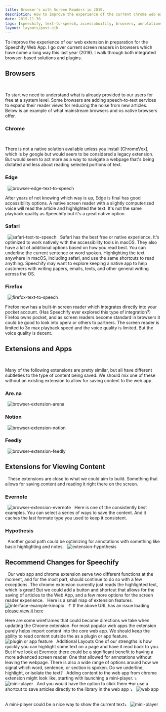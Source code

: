 ```yaml
---
title: Browser's with Screen Readers in 2019.
description: How to improve the experience of the current chrome web extension in preparation for the Speechify Web App
date: 2019-11-30
tags: [speechify, text-to-speech, accessabuility, browsers, annotations]
layout: layouts/post.njk
---
```


To improve the experience of our web extension in preparation for the Speechify Web App. I go over current screen readers in browsers which have come a long way this last year (2019). I walk through both integrated browser-based solutions and plugins.
&nbsp;

## Browsers

&nbsp;

To start we need to understand what is already provided to our users for free at a system level. Some browsers are adding speech-to-text services to expand their reader views for reducing the noise from new articles. Below is an example of what mainstream browsers and os native browsers offer.
&nbsp;

### Chrome

&nbsp;

There is not a native solution available unless you install [ChromeVox], which is by google but would seem to be considered a legacy extension. But would seem to act more as a way to navigate a webpage that's being dictated and less about reading selected portions of text.
&nbsp;

### Edge

&nbsp;
![browser-edge-text-to-speech](/img/speechify/browser-edge-text-to-speech.jpeg)
&nbsp;

After years of not knowing which way is up, Edge is final has good accessibility options. A native screen reader with a slightly computerized voice will read the article and highlighted the text. It's not the same playback quality as Speechify but it's a great native option.
&nbsp;

### Safari

&nbsp;
![safari-text-to-speech](/img/speechify/browser-safari-text-to-speech.jpeg)
&nbsp;
Safari has the best free or native experience. It's optimized to work natively with the accessibility tools in macOS. They also have a lot of additional options based on how you read best. You can underline the current sentence or word spoken. Highlighting the text anywhere in macOS, including safari, and use the same shortcuts to read anything. Speechify may want to explore keeping a native app to help customers with writing papers, emails, texts, and other general writing across the OS.
&nbsp;

### Firefox

&nbsp;
![firefox-text-to-speech](/img/speechify/browser-firefox-text-to-speech.jpeg)
&nbsp;

Firefox now has a built-in screen reader which integrates directly into your pocket account. (Has Speechify ever explored this type of integration?) Firefox owns pocket, and as screen readers become standard in browsers it could be good to look into opera or others to partners. The screen reader is limited to 3x max playback speed and the voice quality is limited. But the voice quality is decent.
&nbsp;

## Extensions and Apps

&nbsp;

Many of the following extensions are pretty similar, but all have different subtleties to the type of content being saved. We should mix one of these without an existing extension to allow for saving content to the web app.
&nbsp;

### Are.na

&nbsp;
![browser-extension-arena](/img/speechify/browser-extension-arena.jpeg)
&nbsp;

### Notion

&nbsp;
![browser-extension-notion](/img/speechify/browser-extension-notion.jpeg)
&nbsp;

### Feedly

&nbsp;
![browser-extension-feedly](/img/speechify/browser-extension-feedly.jpeg)
&nbsp;

## Extensions for Viewing Content

&nbsp;
These extensions are close to what we could aim to build. Something that allows for saving content and reading it right there on the screen.
&nbsp;

### Evernote

&nbsp;
![browser-extension-evernote](/img/speechify/browser-extension-evernote.jpeg)
&nbsp;
Here is one of the consistently best examples. You can select a series of ways to save the content. And it caches the last formate type you used to keep it consistent.
&nbsp;

### Hypothesis

&nbsp;
Another good path could be optimizing for annotations with something like basic highlighting and notes.
&nbsp;
![extension-hypothesis](/img/speechify/browser-extension-hypothesis.jpeg)
&nbsp;

## Recommend Changes for Speechify

&nbsp;
Our web app and chrome extension serve two different functions at the moment, and for the most part, should continue to do so with a few exceptions. The chrome extension currently just reads the highlighted text, which is great! But we could add a button and shortcut that allows for the saving of articles to the Web App, and a few more options for the screen reader experience.
&nbsp;
Here is a small map of extension features.
&nbsp;
![interface-example-kinopio](/img/speechify/interface-example-kinopio.jpeg)
&nbsp;
↑ If the above URL has an issue loading [please view it here](https://kinopio.club/speechify-chrome-extension-OIo4Y-YOuKRafQiDKPfpQ)
&nbsp;

Here are some wireframes that could become directions we take when updating the Chrome extension. For most popular web apps the extension purely helps import content into the core web app. We should keep the ability to read content outside the as a plugin or app feature.
&nbsp;
![plugin or app feature](/img/speechify/69935E8D-4E88-4695-8588-A62D4DD1A5A4.jpeg)
&nbsp;
Additional Layouts
One of our strengths is how quickly you can highlight some text on a page and have it read back to you. But if we look at Evernote there could be a significant benefit to having a more advanced screen reader. One that allowed for annotations without leaving the webpage. There is also a wide range of options around how we signal which word, sentence, or section is spoken. Do we underline, highlight, or isolate the text?
&nbsp;
Adding content to the web app from chrome extension might look like, starting with launching a mini-player. ⤵
&nbsp;
![mini-player](/img/speechify/33378D1D-6C57-417D-B380-64B1611E46EC.jpeg)
&nbsp;
And you would have the option to click them ➕or use a shortcut to save articles directly to the library in the web app ⤵
&nbsp;
![web app](/img/speechify/C74014E1-A877-4161-A309-09119D7337E4.jpeg)
&nbsp;

A mini-player could be a nice way to show the current text⤵
&nbsp;
![mini-player](/img/speechify/394B2A4B-5FBC-453C-9290-2725A8C3F609.jpeg)
